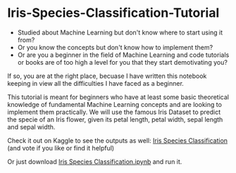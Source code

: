 # Iris-Species-Classification-Tutorial
* Studied about Machine Learning but don't know where to start using it from?
* Or you know the concepts but don't know how to implement them?
* Or are you a beginner in the field of Machine Learning and code tutorials or books are of too high a level for you that they start demotivating you?

If so, you are at the right place, becuase I have written this notebook keeping in view all the difficulties I have faced as a beginner.

This tutorial is meant for beginners who have at least some basic theoretical knowledge of fundamental Machine Learning concepts and are looking to implement them practically. We will use the famous Iris Dataset to predict the specie of an Iris flower, given its petal length, petal width, sepal length and sepal width.

Check it out on Kaggle to see the outputs as well: [Iris Species Classification](https://www.kaggle.com/aatmikjain/iris-species-classification)
(and vote if you like or find it helpful)

Or just download [Iris Species Classification.ipynb](/Iris%20Species%20Classification.ipynb) and run it.
